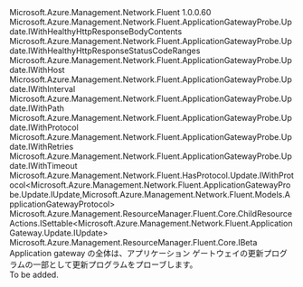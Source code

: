 <Type Name="IUpdate" FullName="Microsoft.Azure.Management.Network.Fluent.ApplicationGatewayProbe.Update.IUpdate">
  <TypeSignature Language="C#" Value="public interface IUpdate : Microsoft.Azure.Management.Network.Fluent.ApplicationGatewayProbe.Update.IWithHealthyHttpResponseBodyContents, Microsoft.Azure.Management.Network.Fluent.ApplicationGatewayProbe.Update.IWithHealthyHttpResponseStatusCodeRanges, Microsoft.Azure.Management.Network.Fluent.ApplicationGatewayProbe.Update.IWithHost, Microsoft.Azure.Management.Network.Fluent.ApplicationGatewayProbe.Update.IWithInterval, Microsoft.Azure.Management.Network.Fluent.ApplicationGatewayProbe.Update.IWithPath, Microsoft.Azure.Management.Network.Fluent.ApplicationGatewayProbe.Update.IWithProtocol, Microsoft.Azure.Management.Network.Fluent.ApplicationGatewayProbe.Update.IWithRetries, Microsoft.Azure.Management.Network.Fluent.ApplicationGatewayProbe.Update.IWithTimeout, Microsoft.Azure.Management.Network.Fluent.HasProtocol.Update.IWithProtocol&lt;Microsoft.Azure.Management.Network.Fluent.ApplicationGatewayProbe.Update.IUpdate,Microsoft.Azure.Management.Network.Fluent.Models.ApplicationGatewayProtocol&gt;, Microsoft.Azure.Management.ResourceManager.Fluent.Core.ChildResourceActions.ISettable&lt;Microsoft.Azure.Management.Network.Fluent.ApplicationGateway.Update.IUpdate&gt;, Microsoft.Azure.Management.ResourceManager.Fluent.Core.IBeta" />
  <TypeSignature Language="ILAsm" Value=".class public interface auto ansi abstract IUpdate implements class Microsoft.Azure.Management.Network.Fluent.ApplicationGatewayProbe.Update.IWithHealthyHttpResponseBodyContents, class Microsoft.Azure.Management.Network.Fluent.ApplicationGatewayProbe.Update.IWithHealthyHttpResponseBodyContentsBeta, class Microsoft.Azure.Management.Network.Fluent.ApplicationGatewayProbe.Update.IWithHealthyHttpResponseStatusCodeRanges, class Microsoft.Azure.Management.Network.Fluent.ApplicationGatewayProbe.Update.IWithHealthyHttpResponseStatusCodeRangesBeta, class Microsoft.Azure.Management.Network.Fluent.ApplicationGatewayProbe.Update.IWithHost, class Microsoft.Azure.Management.Network.Fluent.ApplicationGatewayProbe.Update.IWithInterval, class Microsoft.Azure.Management.Network.Fluent.ApplicationGatewayProbe.Update.IWithPath, class Microsoft.Azure.Management.Network.Fluent.ApplicationGatewayProbe.Update.IWithProtocol, class Microsoft.Azure.Management.Network.Fluent.ApplicationGatewayProbe.Update.IWithRetries, class Microsoft.Azure.Management.Network.Fluent.ApplicationGatewayProbe.Update.IWithTimeout, class Microsoft.Azure.Management.Network.Fluent.HasProtocol.Update.IWithProtocol`2&lt;class Microsoft.Azure.Management.Network.Fluent.ApplicationGatewayProbe.Update.IUpdate, class Microsoft.Azure.Management.Network.Fluent.Models.ApplicationGatewayProtocol&gt;, class Microsoft.Azure.Management.ResourceManager.Fluent.Core.ChildResourceActions.ISettable`1&lt;class Microsoft.Azure.Management.Network.Fluent.ApplicationGateway.Update.IUpdate&gt;, class Microsoft.Azure.Management.ResourceManager.Fluent.Core.IBeta" />
  <TypeSignature Language="DocId" Value="T:Microsoft.Azure.Management.Network.Fluent.ApplicationGatewayProbe.Update.IUpdate" />
  <TypeSignature Language="VB.NET" Value="Public Interface IUpdate&#xA;Implements IBeta, ISettable(Of IUpdate), IWithHealthyHttpResponseBodyContents, IWithHealthyHttpResponseStatusCodeRanges, IWithHost, IWithInterval, IWithPath, IWithProtocol, IWithProtocol(Of IUpdate, ApplicationGatewayProtocol), IWithRetries, IWithTimeout" />
  <TypeSignature Language="F#" Value="type IUpdate = interface&#xA;    interface ISettable&lt;IUpdate&gt;&#xA;    interface IWithProtocol&#xA;    interface IWithProtocol&lt;IUpdate, ApplicationGatewayProtocol&gt;&#xA;    interface IWithPath&#xA;    interface IWithHost&#xA;    interface IWithTimeout&#xA;    interface IWithInterval&#xA;    interface IWithRetries&#xA;    interface IWithHealthyHttpResponseStatusCodeRanges&#xA;    interface IWithHealthyHttpResponseStatusCodeRangesBeta&#xA;    interface IBeta&#xA;    interface IWithHealthyHttpResponseBodyContents&#xA;    interface IWithHealthyHttpResponseBodyContentsBeta" />
  <AssemblyInfo>
    <AssemblyName>Microsoft.Azure.Management.Network.Fluent</AssemblyName>
    <AssemblyVersion>1.0.0.60</AssemblyVersion>
  </AssemblyInfo>
  <Interfaces>
    <Interface>
      <InterfaceName>Microsoft.Azure.Management.Network.Fluent.ApplicationGatewayProbe.Update.IWithHealthyHttpResponseBodyContents</InterfaceName>
    </Interface>
    <Interface>
      <InterfaceName>Microsoft.Azure.Management.Network.Fluent.ApplicationGatewayProbe.Update.IWithHealthyHttpResponseStatusCodeRanges</InterfaceName>
    </Interface>
    <Interface>
      <InterfaceName>Microsoft.Azure.Management.Network.Fluent.ApplicationGatewayProbe.Update.IWithHost</InterfaceName>
    </Interface>
    <Interface>
      <InterfaceName>Microsoft.Azure.Management.Network.Fluent.ApplicationGatewayProbe.Update.IWithInterval</InterfaceName>
    </Interface>
    <Interface>
      <InterfaceName>Microsoft.Azure.Management.Network.Fluent.ApplicationGatewayProbe.Update.IWithPath</InterfaceName>
    </Interface>
    <Interface>
      <InterfaceName>Microsoft.Azure.Management.Network.Fluent.ApplicationGatewayProbe.Update.IWithProtocol</InterfaceName>
    </Interface>
    <Interface>
      <InterfaceName>Microsoft.Azure.Management.Network.Fluent.ApplicationGatewayProbe.Update.IWithRetries</InterfaceName>
    </Interface>
    <Interface>
      <InterfaceName>Microsoft.Azure.Management.Network.Fluent.ApplicationGatewayProbe.Update.IWithTimeout</InterfaceName>
    </Interface>
    <Interface>
      <InterfaceName>Microsoft.Azure.Management.Network.Fluent.HasProtocol.Update.IWithProtocol&lt;Microsoft.Azure.Management.Network.Fluent.ApplicationGatewayProbe.Update.IUpdate,Microsoft.Azure.Management.Network.Fluent.Models.ApplicationGatewayProtocol&gt;</InterfaceName>
    </Interface>
    <Interface>
      <InterfaceName>Microsoft.Azure.Management.ResourceManager.Fluent.Core.ChildResourceActions.ISettable&lt;Microsoft.Azure.Management.Network.Fluent.ApplicationGateway.Update.IUpdate&gt;</InterfaceName>
    </Interface>
    <Interface>
      <InterfaceName>Microsoft.Azure.Management.ResourceManager.Fluent.Core.IBeta</InterfaceName>
    </Interface>
  </Interfaces>
  <Docs>
    <summary>
            Application gateway の全体は、アプリケーション ゲートウェイの更新プログラムの一部として更新プログラムをプローブします。
            </summary>
    <remarks>To be added.</remarks>
  </Docs>
  <Members />
</Type>